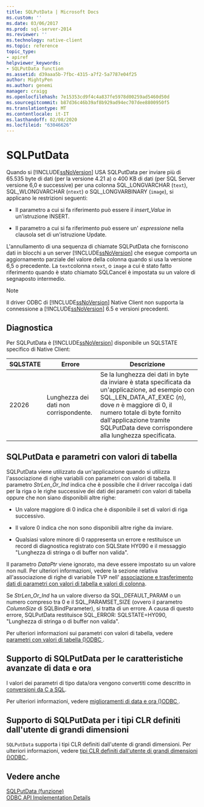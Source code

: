 ```yaml
---
title: SQLPutData | Microsoft Docs
ms.custom: ''
ms.date: 03/06/2017
ms.prod: sql-server-2014
ms.reviewer: ''
ms.technology: native-client
ms.topic: reference
topic_type:
- apiref
helpviewer_keywords:
- SQLPutData function
ms.assetid: d39aaa5b-7fbc-4315-a7f2-5a7787e04f25
author: MightyPen
ms.author: genemi
manager: craigg
ms.openlocfilehash: 7e15353cd9f4c4a837fe5978d00259ad5460d50d
ms.sourcegitcommit: b87d36c46b39af8b929ad94ec707dee8800950f5
ms.translationtype: MT
ms.contentlocale: it-IT
ms.lasthandoff: 02/08/2020
ms.locfileid: "63046626"
---
```

# <a name="sqlputdata"></a>SQLPutData
  Quando si [!INCLUDE[ssNoVersion](../../includes/ssnoversion-md.md)] USA SQLPutData per inviare più di 65.535 byte di dati (per la versione 4.21 a) o 400 KB di dati (per SQL Server versione 6,0 e successive) per una colonna SQL_LONGVARCHAR (`text`), SQL_WLONGVARCHAR (`ntext`) o SQL_LONGVARBINARY (`image`), si applicano le restrizioni seguenti:  
  
-   Il parametro a cui si fa riferimento può essere il *insert_Value* in un'istruzione INSERT.  
  
-   Il parametro a cui si fa riferimento può essere un' *espressione* nella clausola set di un'istruzione Update.  
  
 L'annullamento di una sequenza di chiamate SQLPutData che forniscono dati in blocchi a un server [!INCLUDE[ssNoVersion](../../includes/ssnoversion-md.md)] che esegue comporta un aggiornamento parziale del valore della colonna quando si usa la versione 6,5 o precedente. La `text`colonna `ntext`, o `image` a cui è stato fatto riferimento quando è stato chiamato SQLCancel è impostata su un valore di segnaposto intermedio.  
  
> [!NOTE]  
>  Il driver ODBC di [!INCLUDE[ssNoVersion](../../includes/ssnoversion-md.md)] Native Client non supporta la connessione a [!INCLUDE[ssNoVersion](../../includes/ssnoversion-md.md)] 6.5 e versioni precedenti.  
  
## <a name="diagnostics"></a>Diagnostica  
 Per SQLPutData è [!INCLUDE[ssNoVersion](../../includes/ssnoversion-md.md)] disponibile un SQLSTATE specifico di Native Client:  
  
|SQLSTATE|Errore|Descrizione|  
|--------------|-----------|-----------------|  
|22026|Lunghezza dei dati non corrispondente.|Se la lunghezza dei dati in byte da inviare è stata specificata da un'applicazione, ad esempio con SQL_LEN_DATA_AT_EXEC (*n*), dove *n* è maggiore di 0, il numero totale di byte fornito dall'applicazione tramite SQLPutData deve corrispondere alla lunghezza specificata.|  
  
## <a name="sqlputdata-and-table-valued-parameters"></a>SQLPutData e parametri con valori di tabella  
 SQLPutData viene utilizzato da un'applicazione quando si utilizza l'associazione di righe variabili con parametri con valori di tabella. Il parametro *StrLen_Or_Ind* indica che è possibile che il driver raccolga i dati per la riga o le righe successive dei dati dei parametri con valori di tabella oppure che non siano disponibili altre righe:  
  
-   Un valore maggiore di 0 indica che è disponibile il set di valori di riga successivo.  
  
-   Il valore 0 indica che non sono disponibili altre righe da inviare.  
  
-   Qualsiasi valore minore di 0 rappresenta un errore e restituisce un record di diagnostica registrato con SQLState HY090 e il messaggio "Lunghezza di stringa o di buffer non valida".  
  
 Il parametro *DataPtr* viene ignorato, ma deve essere impostato su un valore non null. Per ulteriori informazioni, vedere la sezione relativa all'associazione di righe di variabile TVP nell' [associazione e trasferimento dati di parametri con valori di tabella e valori di colonna](../native-client-odbc-table-valued-parameters/binding-and-data-transfer-of-table-valued-parameters-and-column-values.md).  
  
 Se *StrLen_Or_Ind* ha un valore diverso da SQL_DEFAULT_PARAM o un numero compreso tra 0 e il SQL_PARAMSET_SIZE (ovvero il parametro *ColumnSize* di SQLBindParameter), si tratta di un errore. A causa di questo errore, SQLPutData restituisce SQL_ERROR: SQLSTATE=HY090, "Lunghezza di stringa o di buffer non valida".  
  
 Per ulteriori informazioni sui parametri con valori di tabella, vedere [parametri con valori di tabella &#40;&#41;ODBC ](../native-client-odbc-table-valued-parameters/table-valued-parameters-odbc.md).  
  
## <a name="sqlputdata-support-for-enhanced-date-and-time-features"></a>Supporto di SQLPutData per le caratteristiche avanzate di data e ora  
 I valori dei parametri di tipo data/ora vengono convertiti come descritto in [conversioni da C a SQL](../native-client-odbc-date-time/datetime-data-type-conversions-from-c-to-sql.md).  
  
 Per ulteriori informazioni, vedere [miglioramenti di data e ora &#40;&#41;ODBC ](../native-client-odbc-date-time/date-and-time-improvements-odbc.md).  
  
## <a name="sqlputdata-support-for-large-clr-udts"></a>Supporto di SQLPutData per i tipi CLR definiti dall'utente di grandi dimensioni  
 
  `SQLPutData` supporta i tipi CLR definiti dall'utente di grandi dimensioni. Per ulteriori informazioni, vedere [tipi CLR definiti dall'utente di grandi dimensioni &#40;&#41;ODBC ](../native-client/odbc/large-clr-user-defined-types-odbc.md).  
  
## <a name="see-also"></a>Vedere anche  
 [SQLPutData (funzione)](https://go.microsoft.com/fwlink/?LinkId=59365)   
 [ODBC API Implementation Details](odbc-api-implementation-details.md)  
  
  
